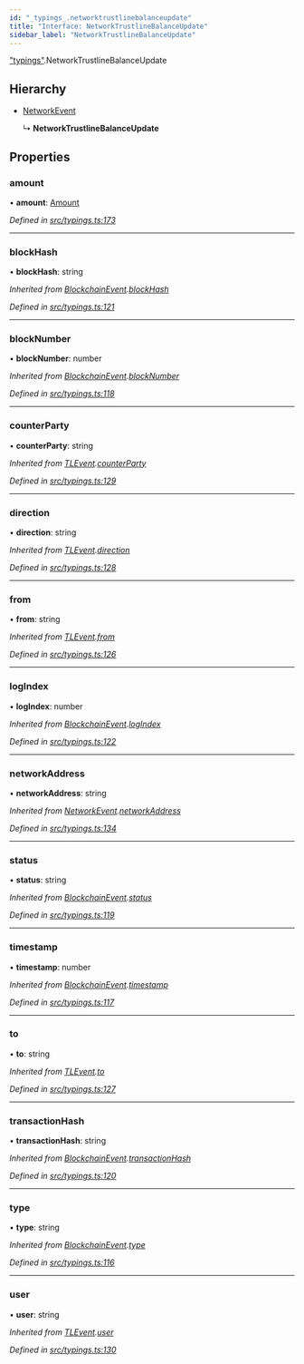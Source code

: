 ```yaml
---
id: "_typings_.networktrustlinebalanceupdate"
title: "Interface: NetworkTrustlineBalanceUpdate"
sidebar_label: "NetworkTrustlineBalanceUpdate"
---
```


["typings"](../modules/_typings_.md).NetworkTrustlineBalanceUpdate

## Hierarchy

* [NetworkEvent](_typings_.networkevent.md)

  ↳ **NetworkTrustlineBalanceUpdate**

## Properties

### amount

•  **amount**: [Amount](_typings_.amount.md)

*Defined in [src/typings.ts:173](https://github.com/trustlines-protocol/clientlib/blob/4830efe/src/typings.ts#L173)*

___

### blockHash

•  **blockHash**: string

*Inherited from [BlockchainEvent](_typings_.blockchainevent.md).[blockHash](_typings_.blockchainevent.md#blockhash)*

*Defined in [src/typings.ts:121](https://github.com/trustlines-protocol/clientlib/blob/4830efe/src/typings.ts#L121)*

___

### blockNumber

•  **blockNumber**: number

*Inherited from [BlockchainEvent](_typings_.blockchainevent.md).[blockNumber](_typings_.blockchainevent.md#blocknumber)*

*Defined in [src/typings.ts:118](https://github.com/trustlines-protocol/clientlib/blob/4830efe/src/typings.ts#L118)*

___

### counterParty

•  **counterParty**: string

*Inherited from [TLEvent](_typings_.tlevent.md).[counterParty](_typings_.tlevent.md#counterparty)*

*Defined in [src/typings.ts:129](https://github.com/trustlines-protocol/clientlib/blob/4830efe/src/typings.ts#L129)*

___

### direction

•  **direction**: string

*Inherited from [TLEvent](_typings_.tlevent.md).[direction](_typings_.tlevent.md#direction)*

*Defined in [src/typings.ts:128](https://github.com/trustlines-protocol/clientlib/blob/4830efe/src/typings.ts#L128)*

___

### from

•  **from**: string

*Inherited from [TLEvent](_typings_.tlevent.md).[from](_typings_.tlevent.md#from)*

*Defined in [src/typings.ts:126](https://github.com/trustlines-protocol/clientlib/blob/4830efe/src/typings.ts#L126)*

___

### logIndex

•  **logIndex**: number

*Inherited from [BlockchainEvent](_typings_.blockchainevent.md).[logIndex](_typings_.blockchainevent.md#logindex)*

*Defined in [src/typings.ts:122](https://github.com/trustlines-protocol/clientlib/blob/4830efe/src/typings.ts#L122)*

___

### networkAddress

•  **networkAddress**: string

*Inherited from [NetworkEvent](_typings_.networkevent.md).[networkAddress](_typings_.networkevent.md#networkaddress)*

*Defined in [src/typings.ts:134](https://github.com/trustlines-protocol/clientlib/blob/4830efe/src/typings.ts#L134)*

___

### status

•  **status**: string

*Inherited from [BlockchainEvent](_typings_.blockchainevent.md).[status](_typings_.blockchainevent.md#status)*

*Defined in [src/typings.ts:119](https://github.com/trustlines-protocol/clientlib/blob/4830efe/src/typings.ts#L119)*

___

### timestamp

•  **timestamp**: number

*Inherited from [BlockchainEvent](_typings_.blockchainevent.md).[timestamp](_typings_.blockchainevent.md#timestamp)*

*Defined in [src/typings.ts:117](https://github.com/trustlines-protocol/clientlib/blob/4830efe/src/typings.ts#L117)*

___

### to

•  **to**: string

*Inherited from [TLEvent](_typings_.tlevent.md).[to](_typings_.tlevent.md#to)*

*Defined in [src/typings.ts:127](https://github.com/trustlines-protocol/clientlib/blob/4830efe/src/typings.ts#L127)*

___

### transactionHash

•  **transactionHash**: string

*Inherited from [BlockchainEvent](_typings_.blockchainevent.md).[transactionHash](_typings_.blockchainevent.md#transactionhash)*

*Defined in [src/typings.ts:120](https://github.com/trustlines-protocol/clientlib/blob/4830efe/src/typings.ts#L120)*

___

### type

•  **type**: string

*Inherited from [BlockchainEvent](_typings_.blockchainevent.md).[type](_typings_.blockchainevent.md#type)*

*Defined in [src/typings.ts:116](https://github.com/trustlines-protocol/clientlib/blob/4830efe/src/typings.ts#L116)*

___

### user

•  **user**: string

*Inherited from [TLEvent](_typings_.tlevent.md).[user](_typings_.tlevent.md#user)*

*Defined in [src/typings.ts:130](https://github.com/trustlines-protocol/clientlib/blob/4830efe/src/typings.ts#L130)*
